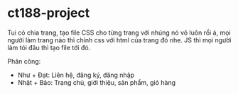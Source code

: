 # ct188-project
Tui có chia trang, tạo file CSS cho từng trang với nhúng nó vô luôn rồi á, mọi người làm trang nào thì chỉnh css với html của trang đó nhe. JS thì mọi người làm tói đâu thì tạo file tới đó.

Phân công: 
- Như + Đạt: Liên hệ, đăng ký, đăng nhập
- Nhật + Bảo: Trang chủ, giới thiệu, sản phẩm, giỏ hàng